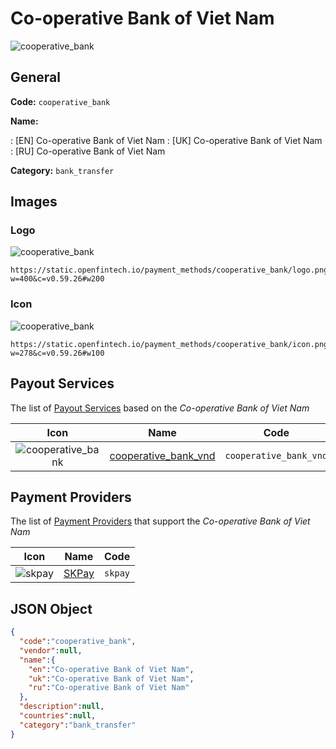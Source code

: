 
# Co-operative Bank of Viet Nam 
![cooperative_bank](https://static.openfintech.io/payment_methods/cooperative_bank/logo.png?w=400&c=v0.59.26#w200)  

## General 
**Code:** `cooperative_bank` 
 
**Name:** 
 
:	[EN] Co-operative Bank of Viet Nam 
:	[UK] Co-operative Bank of Viet Nam 
:	[RU] Co-operative Bank of Viet Nam 
 
**Category:** `bank_transfer` 
 

## Images 

### Logo 
![cooperative_bank](https://static.openfintech.io/payment_methods/cooperative_bank/logo.png?w=400&c=v0.59.26#w200)  

```
https://static.openfintech.io/payment_methods/cooperative_bank/logo.png?w=400&c=v0.59.26#w200
```  

### Icon 
![cooperative_bank](https://static.openfintech.io/payment_methods/cooperative_bank/icon.png?w=278&c=v0.59.26#w100)  

```
https://static.openfintech.io/payment_methods/cooperative_bank/icon.png?w=278&c=v0.59.26#w100
```  

## Payout Services 
 
The list of [Payout Services](/payout-services/) based on the _Co-operative Bank of Viet Nam_ 

|Icon|Name|Code| 
|:---:|:---:|:---:| 
|![cooperative_bank](https://static.openfintech.io/payout_methods/cooperative_bank/icon.png?w=278&c=v0.59.26#w40) |[cooperative_bank_vnd](/payout-services/cooperative_bank_vnd/)|`cooperative_bank_vnd`| 
 

## Payment Providers 
 
The list of [Payment Providers](/payment-providers/) that support the _Co-operative Bank of Viet Nam_ 

|Icon|Name|Code| 
|:---:|:---:|:---:| 
|![skpay](https://static.openfintech.io/payment_providers/skpay/icon.png?w=278&c=v0.59.26#w100) |[SKPay](/payment-providers/skpay/)|`skpay`| 
 

## JSON Object 

```json
{
  "code":"cooperative_bank",
  "vendor":null,
  "name":{
    "en":"Co-operative Bank of Viet Nam",
    "uk":"Co-operative Bank of Viet Nam",
    "ru":"Co-operative Bank of Viet Nam"
  },
  "description":null,
  "countries":null,
  "category":"bank_transfer"
}
```  
